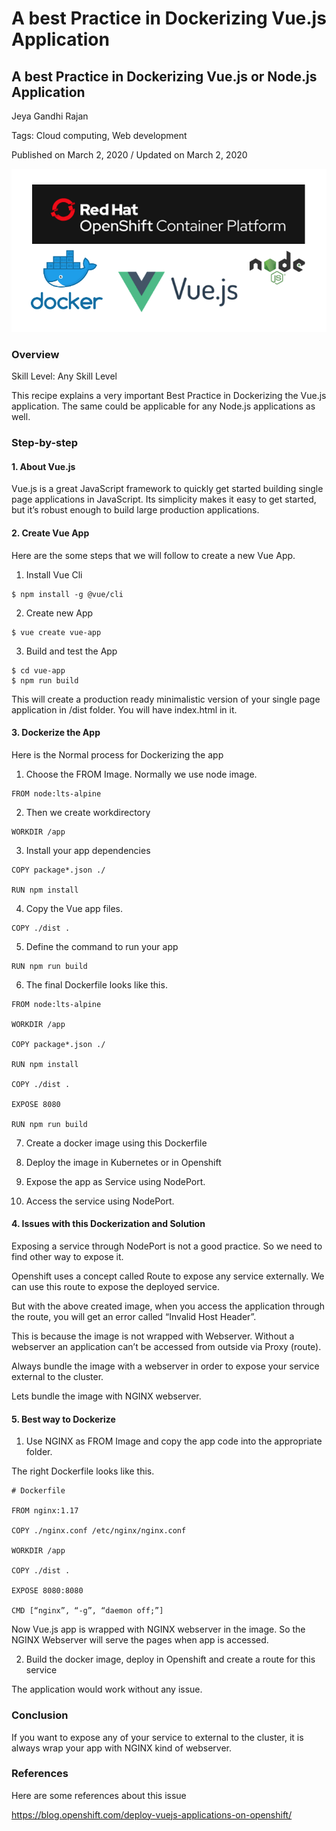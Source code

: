 # A best Practice in Dockerizing Vue.js Application

## A best Practice in Dockerizing Vue.js or Node.js Application

Jeya Gandhi Rajan

Tags: Cloud computing, Web development

Published on March 2, 2020 / Updated on March 2, 2020

![](images/image1.png)

### Overview

Skill Level: Any Skill Level

This recipe explains a very important Best Practice in Dockerizing the Vue.js application. The same could be applicable for any Node.js applications as well.

### Step-by-step

#### 1. About Vue.js

Vue.js is a great JavaScript framework to quickly get started building single page applications in JavaScript. Its simplicity makes it easy to get started, but it’s robust enough to build large production applications.

#### 2. Create Vue App

Here are the some steps that we will follow to create a new Vue App.

1. Install Vue Cli
```
$ npm install -g @vue/cli
```
2. Create new App
```
$ vue create vue-app
```
3. Build and test the App
```
$ cd vue-app
$ npm run build
```
This will create a production ready minimalistic version of your single page application in /dist folder. You will have index.html in it.

#### 3. Dockerize the App

Here is the Normal process for Dockerizing the app

1. Choose the FROM Image. Normally we use node image.
```
FROM node:lts-alpine
```
2. Then we create workdirectory
```
WORKDIR /app
```
3. Install your app dependencies
```
COPY package*.json ./

RUN npm install
```
4. Copy the Vue app files.
```
COPY ./dist .
```
5. Define the command to run your app
```
RUN npm run build
```
6. The final Dockerfile looks like this.
```
FROM node:lts-alpine

WORKDIR /app

COPY package*.json ./

RUN npm install

COPY ./dist .

EXPOSE 8080

RUN npm run build
```
7. Create a docker image using this Dockerfile

8. Deploy the image in Kubernetes or in Openshift

9. Expose the app as Service using NodePort.

10. Access the service using NodePort.

#### 4. Issues with this Dockerization and Solution

Exposing a service through NodePort is not a good practice. So we need to find other way to expose it.

Openshift uses a concept called Route to expose any service externally. We can use this route to expose the deployed service.

But with the above created image, when you access the application through the route, you will get an error called “Invalid Host Header”.

This is because the image is not wrapped with Webserver. Without a webserver an application can’t be accessed from outside via Proxy (route).

Always bundle the image with a webserver in order to expose your service external to the cluster.

Lets bundle the image with NGINX webserver.

#### 5. Best way to Dockerize

1. Use NGINX as FROM Image and copy the app code into the appropriate folder.

The right  Dockerfile looks like this.   
```
# Dockerfile

FROM nginx:1.17

COPY ./nginx.conf /etc/nginx/nginx.conf

WORKDIR /app

COPY ./dist .

EXPOSE 8080:8080

CMD [“nginx”, “-g”, “daemon off;”]
```

Now Vue.js app is wrapped with NGINX webserver in the image. So the NGINX Webserver will serve the pages when app is accessed.

2. Build the docker image, deploy in Openshift and create a route for this service

The application would work without any issue.

### Conclusion

If you want to expose any of your service to external to the cluster, it is always wrap your app with NGINX kind of webserver.

### References

Here are some references about this issue

https://blog.openshift.com/deploy-vuejs-applications-on-openshift/
